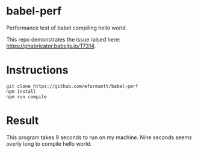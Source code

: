 # babel-perf
Performance test of babel compiling hello world.

This repo demonstrates the issue raised here: https://phabricator.babeljs.io/T7314.

# Instructions

    git clone https://github.com/efurmantt/babel-perf
    npm install
    npm run compile

# Result

This program takes 9 seconds to run on my machine.  Nine seconds seems overly long to compile hello world.
